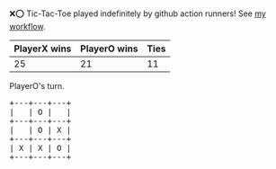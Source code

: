 :x::o: Tic-Tac-Toe played indefinitely by github action runners! See [my workflow](.github/workflows/play.yaml).

|PlayerX wins|PlayerO wins|Ties|
|-|-|-|
|25|21|11|

PlayerO's turn.

<pre>
+---+---+---+
|   | O |   |
+---+---+---+
|   | O | X |
+---+---+---+
| X | X | O |
+---+---+---+
</pre>